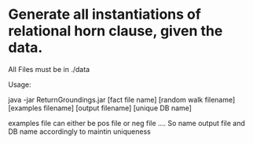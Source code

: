 # Generate all instantiations of relational horn clause, given the data. 

All Files must be in ./data

Usage:

java -jar ReturnGroundings.jar [fact file name] [random walk filename] [examples filename] [output filename] [unique DB name]

examples file can either be pos file or neg file .... So name output file and DB name accordingly to maintin uniqueness




